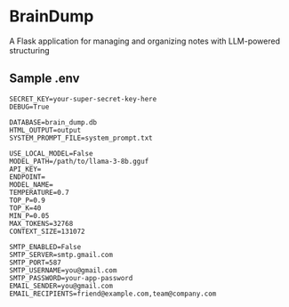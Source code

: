 # BrainDump
A Flask application for managing and organizing notes with LLM-powered structuring

## Sample .env

```
SECRET_KEY=your-super-secret-key-here
DEBUG=True

DATABASE=brain_dump.db
HTML_OUTPUT=output
SYSTEM_PROMPT_FILE=system_prompt.txt

USE_LOCAL_MODEL=False
MODEL_PATH=/path/to/llama-3-8b.gguf
API_KEY=
ENDPOINT=
MODEL_NAME=
TEMPERATURE=0.7
TOP_P=0.9
TOP_K=40
MIN_P=0.05
MAX_TOKENS=32768
CONTEXT_SIZE=131072

SMTP_ENABLED=False
SMTP_SERVER=smtp.gmail.com
SMTP_PORT=587
SMTP_USERNAME=you@gmail.com
SMTP_PASSWORD=your-app-password
EMAIL_SENDER=you@gmail.com
EMAIL_RECIPIENTS=friend@example.com,team@company.com
```
